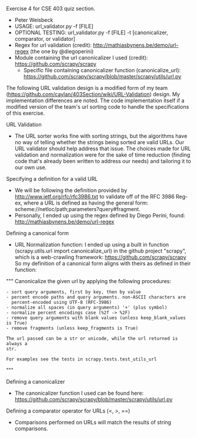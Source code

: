 Exercise 4 for CSE 403 quiz section.
- Peter Weisbeck
- USAGE: url_validator.py -f [FILE]
- OPTIONAL TESTING: url_validator.py -f [FILE] -t [canonicalizer, comparator, or validator]
- Regex for url validation (credit): http://mathiasbynens.be/demo/url-regex (the one by @diegoperini)
- Module containing the url canonicalizer I used (credit): https://github.com/scrapy/scrapy
	- Specific file containing canonicalizer function (canonicalize_url): https://github.com/scrapy/scrapy/blob/master/scrapy/utils/url.py

The following URL validation design is a modified form of my team (https://github.com/caylan/403Section/wiki/URL-Validation) design. My implementation differences are noted. The code implementation itself if a modified version of the team's url sorting code to handle the specifications of this exercise.

URL Validation
- The URL sorter works fine with sorting strings, but the algorithms have no way of telling whether the strings being sorted are valid URLs. Our URL validator should help address that issue. The choices made for URL validation and normalization were for the sake of time reduction (finding code that's already been written to address our needs) and tailoring it to our own use.

Specifying a definition for a valid URL
- We will be following the definition provided by http://www.ietf.org/rfc/rfc3986.txt to validate off of the RFC 3986 Reg-ex, where a URL is defined as having the general form: scheme://netloc/path;parameters?query#fragment.
- Personally, I ended up using the regex defined by Diego Perini, found: http://mathiasbynens.be/demo/url-regex

Defining a canonical form
- URL Normalization function: I ended up using a built in function (scrapy.utils.url import canonicalize_url) in the github project "scrapy", which is a web-crawling framework: https://github.com/scrapy/scrapy
So my definition of a canonical form aligns with theirs as defined in their function:

"""
	Canonicalize the given url by applying the following procedures:

    - sort query arguments, first by key, then by value
    - percent encode paths and query arguments. non-ASCII characters are
      percent-encoded using UTF-8 (RFC-3986)
    - normalize all spaces (in query arguments) '+' (plus symbol)
    - normalize percent encodings case (%2f -> %2F)
    - remove query arguments with blank values (unless keep_blank_values is True)
    - remove fragments (unless keep_fragments is True)

    The url passed can be a str or unicode, while the url returned is always a
    str.

    For examples see the tests in scrapy.tests.test_utils_url
"""

Defining a canonicalizer
- The canonicalizer function I used can be found here: https://github.com/scrapy/scrapy/blob/master/scrapy/utils/url.py

Defining a comparator operator for URLs (<, >, ==)
- Comparisons performed on URLs will match the results of string comparisons.